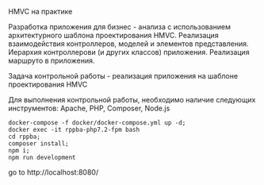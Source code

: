 HMVC на практике 

Разработка приложения для бизнес - анализа с использованием
архитектурного шаблона проектирования HMVC.
Реализация взаимодействия контроллеров, моделей и элементов представления.
Иерархия контроллерови (и других классов) приложения. Реализация маршруто в
приложения.

Задача контрольной работы - реализация приложения на шаблоне проектирования
HMVC

Для выполнения контрольной работы, необходимо наличие следующих
инструментов: Apache, PHP, Composer, Node.js

```shell script
docker-compose -f docker/docker-compose.yml up -d;
docker exec -it rppba-php7.2-fpm bash
cd rppba;
composer install;
npm i;
npm run development
```

go to http://localhost:8080/